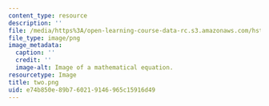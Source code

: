 ```yaml
---
content_type: resource
description: ''
file: /media/https%3A/open-learning-course-data-rc.s3.amazonaws.com/hst-950j-biomedical-computing-fall-2010/e74b850e89b760219146965c15916d49_two.png
file_type: image/png
image_metadata:
  caption: ''
  credit: ''
  image-alt: Image of a mathematical equation.
resourcetype: Image
title: two.png
uid: e74b850e-89b7-6021-9146-965c15916d49
---
```

